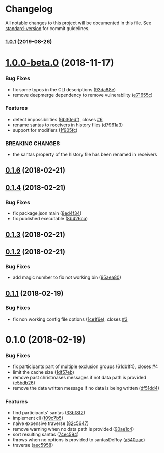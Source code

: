 # Changelog

All notable changes to this project will be documented in this file. See [standard-version](https://github.com/conventional-changelog/standard-version) for commit guidelines.

### [1.0.1](https://github.com/QuentinRoy/santa-des-roy/compare/v1.0.0...v1.0.1) (2019-08-26)

<a name="1.0.0-beta.0"></a>
# [1.0.0-beta.0](https://github.com/QuentinRoy/santa-des-roy/compare/v0.1.6...v1.0.0-beta.0) (2018-11-17)


### Bug Fixes

* fix some typos in the CLI descriptions ([93da88e](https://github.com/QuentinRoy/santa-des-roy/commit/93da88e))
* remove deepmerge dependency to remove vulnerability ([e71655c](https://github.com/QuentinRoy/santa-des-roy/commit/e71655c))


### Features

* detect impossibilities ([6b30edf](https://github.com/QuentinRoy/santa-des-roy/commit/6b30edf)), closes [#6](https://github.com/QuentinRoy/santa-des-roy/issues/6)
* rename santas to receivers in history files ([d7961a3](https://github.com/QuentinRoy/santa-des-roy/commit/d7961a3))
* support for modifiers ([1f905fc](https://github.com/QuentinRoy/santa-des-roy/commit/1f905fc))


### BREAKING CHANGES

* the santas property of the history file has been renamed in receivers



<a name="0.1.6"></a>
## [0.1.6](https://github.com/QuentinRoy/santa-des-roy/compare/v0.1.4...v0.1.6) (2018-02-21)



<a name="0.1.4"></a>
## [0.1.4](https://github.com/QuentinRoy/santa-des-roy/compare/v0.1.3...v0.1.4) (2018-02-21)


### Bug Fixes

* fix package.json main ([8ed4f34](https://github.com/QuentinRoy/santa-des-roy/commit/8ed4f34))
* fix published executable ([8b426ca](https://github.com/QuentinRoy/santa-des-roy/commit/8b426ca))



<a name="0.1.3"></a>
## [0.1.3](https://github.com/QuentinRoy/santa-des-roy/compare/v0.1.2...v0.1.3) (2018-02-21)



<a name="0.1.2"></a>
## [0.1.2](https://github.com/QuentinRoy/santa-des-roy/compare/v0.1.1...v0.1.2) (2018-02-21)


### Bug Fixes

* add magic number to fix not working bin ([95aea80](https://github.com/QuentinRoy/santa-des-roy/commit/95aea80))



<a name="0.1.1"></a>
## [0.1.1](https://github.com/QuentinRoy/santa-des-roy/compare/v0.1.0...v0.1.1) (2018-02-19)


### Bug Fixes

* fix non working config file options ([1ce1f6e](https://github.com/QuentinRoy/santa-des-roy/commit/1ce1f6e)), closes [#3](https://github.com/QuentinRoy/santa-des-roy/issues/3)



<a name="0.1.0"></a>
# 0.1.0 (2018-02-19)


### Bug Fixes

* fix participants part of multiple exclusion groups ([61db1f4](https://github.com/QuentinRoy/santa-des-roy/commit/61db1f4)), closes [#4](https://github.com/QuentinRoy/santa-des-roy/issues/4)
* limit the cache size ([1df57eb](https://github.com/QuentinRoy/santa-des-roy/commit/1df57eb))
* remove past christmases messages if not data path is provided ([e5bdb26](https://github.com/QuentinRoy/santa-des-roy/commit/e5bdb26))
* remove the data written message if no data is being written ([df51dd4](https://github.com/QuentinRoy/santa-des-roy/commit/df51dd4))


### Features

* find participants' santas ([33bf8f2](https://github.com/QuentinRoy/santa-des-roy/commit/33bf8f2))
* implement cli ([f09c7b5](https://github.com/QuentinRoy/santa-des-roy/commit/f09c7b5))
* naive expensive traverse ([82c5647](https://github.com/QuentinRoy/santa-des-roy/commit/82c5647))
* remove warning when no data path is provided ([90ae1c4](https://github.com/QuentinRoy/santa-des-roy/commit/90ae1c4))
* sort resulting santas ([74ec594](https://github.com/QuentinRoy/santa-des-roy/commit/74ec594))
* throws when no options is provided to santasDeRoy ([a540aae](https://github.com/QuentinRoy/santa-des-roy/commit/a540aae))
* traverse ([aec5958](https://github.com/QuentinRoy/santa-des-roy/commit/aec5958))
